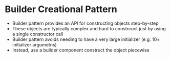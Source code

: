 # Builder Creational Pattern

- Builder pattern provides an API for constructing objects step-by-step
- These objects are typically complex and hard to constrcuct just by using a single constructor call
- Builder pattern avoids needing to have a very large initializer (e.g. 10+ initializer argumetns)
- Instead, use a builder component construct the object piecewise
